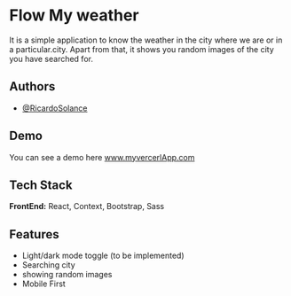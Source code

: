 
# Flow My weather

It is a simple application to know the weather in the city where we are or in a particular.city.
Apart from that, it shows you random images of the city you have searched for.


## Authors

- [@RicardoSolance](https://github.com/RicardoSolance)


## Demo

You can see a demo here www.myvercerlApp.com


## Tech Stack

**FrontEnd:** React, Context, Bootstrap, Sass



## Features

- Light/dark mode toggle (to be implemented)
- Searching city
- showing random images
- Mobile First

